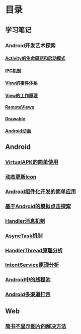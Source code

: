 # 目录

## 学习笔记

### Android开发艺术探索

#### [Activity的生命周期和启动模式](学习笔记/Android开发艺术探索/Activity的生命周期和启动模式.md)

#### [IPC机制](学习笔记/Android开发艺术探索/IPC机制.md)

#### [View的事件体系](学习笔记/Android开发艺术探索/View的事件体系.md)

#### [View的工作原理](学习笔记/Android开发艺术探索/View的工作原理.md)

#### [RemoteViews](学习笔记/Android开发艺术探索/RemoteViews.md)

#### [Drawable](学习笔记/Android开发艺术探索/Drawable.md)

#### [Android动画](学习笔记/Android开发艺术探索/Android动画.md)

## Android

### [VirtualAPK的简单使用](Android/VirtualAPK的简单使用.md)

### [动态更新Icon](Android/动态更新Icon.md)

### [Android组件化开发的简单应用](Android/Android组件化开发的简单应用.md)

### [基于Android的模拟点击探索](Android/基于Android的模拟点击探索.md)

### [Handler消息机制](Android/Handler消息机制.md)

### [AsyncTask机制](Android/AsyncTask机制.md)

### [HandlerThread原理分析](Android/HandlerThread原理分析.md)

### [IntentService原理分析](Android/IntentService原理分析.md)

### [Android中的线程池](Android/Android中的线程池.md)

### [Android多渠道打包](Android/Android多渠道打包.md)

## Web

### [简书不显示图片的解决方法](Web/简书不显示图片的解决方法.md)